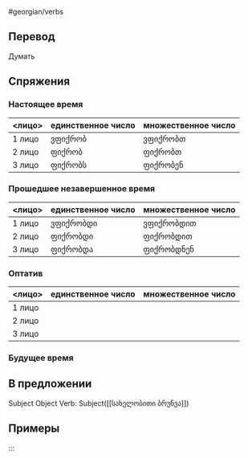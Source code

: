 #georgian/verbs 
## Перевод
Думать
## Спряжения
### Настоящее время
<лицо>|единственное число|множественное число
--------|---------------------|------------------------
1 лицо | ვფიქრობ | ვფიქრობთ
2 лицо | ფიქრობ | ფიქრობთ
3 лицо | ფიქრობს | ფიქრობენ
### Прошедшее незавершенное время
<лицо>|единственное число|множественное число
--------|---------------------|------------------------
1 лицо | ვფიქრობდი | ვფიქრობდით
2 лицо | ფიქრობდი | ფიქრობდით
3 лицо | ფიქრობდა | ფიქრობდნენ
### Оптатив
<лицо>|единственное число|множественное число
--------|---------------------|------------------------
1 лицо | | 
2 лицо | | 
3 лицо | | 
### Будущее время
## В предложении
Subject Object Verb: Subject([[სახელობითი ბრუნვა]])
## Примеры
:::
